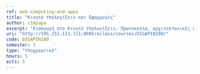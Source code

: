 ```yaml
---
ref: mob-computing-and-apps
title: "Κινητό Υπολογίζειν και Εφαρμογές"
author: c18papa
excerpt: "Εισαγωγή στο Κινητό Υπολογίζειν. Πρωτόκολλα, αρχιτεκτονικές και υπηρεσίες ασυρμάτων κινητών δικτύων και δικτύων αισθητήρων: ασύρματες τεχνολογίες και επικοινωνία, φύση και διάδοση ασύρματου σήματος, κυψελωτά δίκτυα, ασύρματη πρόσβαση και ασύρματα δίκτυα, δίκτυα αισθητήρων. Αρχιτεκτονικές και ζητήματα σχεδίασης συστημάτων διάχυτου και κινητού υπολογισμού, συστήματα και υπηρεσίες επίγνωσης πλαισίου και εντοπισμού θέσης. Σχεδίαση εφαρμογών για συστήματα κινητού υπολογισμού. Σχεδιασμός για τον κινητό ιστό. Βασικές σχεδιαστικές αρχές κινητών εφαρμογών, γραφικές διεπαφές. Εργαλεία ανάπτυξης κινητών εφαρμογών. Υλοποίηση εφαρμογών ιστού για κινητές συσκευές (mobile web applications) καθώς και εγγενών κινητών εφαρμογών, π.χ. στις πλατφόρμες Android, AppInventor. Αξιοποίηση του κινητού υπολογίζειν και αξιολόγηση των επιπτώσεων των κινητών εφαρμογών στην καθημερινή ζωή, στην εκπαίδευση, στην υγεία, στις σύγχρονες πόλεις."
uri: "http://195.251.111.111:8085/eclass/courses/DIGAPIN100/"
code: DIGAPIN100
semester: 1
type: "Υποχρεωτικό"
hours: 5
ects: 5
---
```

